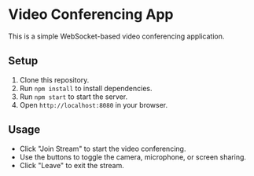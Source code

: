 # Video Conferencing App

This is a simple WebSocket-based video conferencing application.

## Setup

1. Clone this repository.
2. Run `npm install` to install dependencies.
3. Run `npm start` to start the server.
4. Open `http://localhost:8080` in your browser.

## Usage

- Click "Join Stream" to start the video conferencing.
- Use the buttons to toggle the camera, microphone, or screen sharing.
- Click "Leave" to exit the stream.
